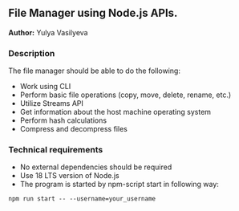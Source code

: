 ## File Manager using Node.js APIs.

**Author:** Yulya Vasilyeva

### Description

The file manager should be able to do the following:

-   Work using CLI
-   Perform basic file operations (copy, move, delete, rename, etc.)
-   Utilize Streams API
-   Get information about the host machine operating system
-   Perform hash calculations
-   Compress and decompress files

### Technical requirements

-   No external dependencies should be required
-   Use 18 LTS version of Node.js
-   The program is started by npm-script start in following way:

`npm run start -- --username=your_username`
